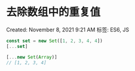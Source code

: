 # 去除数组中的重复值

Created: November 8, 2021 9:21 AM
标签: ES6, JS

```jsx
const set = new Set([1, 2, 3, 4, 4])
[...set]

[...new Set(Array)]
// [1, 2, 3, 4]
```
